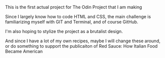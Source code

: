 This is the first actual project for The Odin Project that I am making

Since I largely know how to code HTML and CSS, the main challenge is familiarizing myself with GIT and Terminal, and of course GitHub. 

I'm also hoping to stylize the project as a brutalist design. 

And since I have a lot of my own recipes, maybe I will change these around, or do something to support the publicaiton of Red Sauce: How Italian Food Became American


